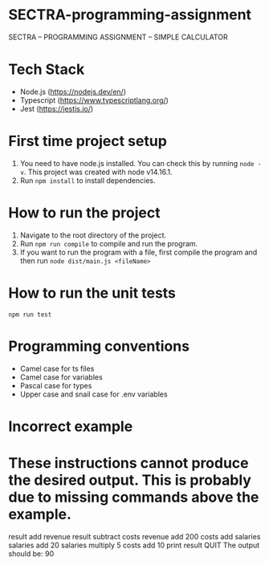 # SECTRA-programming-assignment

SECTRA – PROGRAMMING ASSIGNMENT – SIMPLE CALCULATOR

# Tech Stack

- Node.js (https://nodejs.dev/en/)
- Typescript (https://www.typescriptlang.org/)
- Jest (https://jestjs.io/)

# First time project setup

1. You need to have node.js installed. You can check this by running `node -v`. This project was created with node v14.16.1.
2. Run `npm install` to install dependencies.

# How to run the project

1. Navigate to the root directory of the project.
2. Run `npm run compile` to compile and run the program.
3. If you want to run the program with a file, first compile the program and then run `node dist/main.js <fileName>`

# How to run the unit tests

`npm run test`

# Programming conventions

- Camel case for ts files
- Camel case for variables
- Pascal case for types
- Upper case and snail case for .env variables

# Incorrect example

# These instructions cannot produce the desired output. This is probably due to missing commands above the example. 

result add revenue
result subtract costs
revenue add 200
costs add salaries
salaries add 20
salaries multiply 5
costs add 10
print result
QUIT
The output should be:
90
